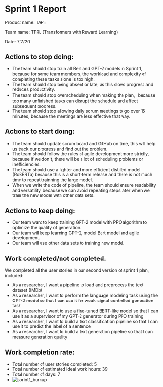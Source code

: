 # Sprint 1 Report

Product name: TAPT

Team name: TFRL (Transformers with Reward Learning)

Date: 7/7/20

## Actions to stop doing:

- The team should stop train all Bert and GPT-2 models in Sprint 1, because for some team members, the workload and complexity of completing these tasks alone is too high.
- The team should stop being absent or late, as this slows progress and reduces productivity.
- The team should stop overscheduling when making the plan，because too many unfinished tasks can disrupt the schedule and affect subsequent progress.
- The team should stop allowing daily scrum meetings to go over 15 minutes, because the meetings are less effective that way.

## Actions to start doing:

-  The team should update scrum board and GitHub on time, this will help us track our progress and find out the problem.
- The team should follow the rules of agile development more strictly, because if we don't, there will be a lot of scheduling problems or inefficiencies.
- The team should use a lighter and more efficient distilled model (RoBERTa) because this is a short-term release and there is not much time to repeat trainning the large model.
- When we write the code of pipeline, the team should ensure readability and versatility, because we can avoid repeating steps later when we train the new model with other data sets.

## Actions to keep doing:

- Our team want to keep training GPT-2 model with PPO algorithm to optimize the quality of generation.
- Our team will keep learning GPT-2, model Bert model and agile development.
- Our team will use other data sets to training new model.

## Work completed/not completed:

We completed all the user stories in our second version of sprint 1 plan, included:

- As a researcher, I want a pipeline to load and preprocess the text dataset (IMDb)
- As a researcher, I want to perform the language modeling task using the GPT-2 model so that I can use it for weak-signal controlled generation task
- As a researcher, I want to use a fine-tuned BERT-like model so that I can use it as a supervisor of my GPT-2 generator during PPO training
- As a researcher, I want to build a text classification pipeline so that I can use it to predict the label of a sentence
- As a researcher, I want to build a text generation pipeline so that I can measure generation quality

## Work completion rate:

- Total number of user stories completed: 5
- Total number of estimated ideal work hours: 39
- Total number of days: 7
- ![sprint1_burnup](/Users/yiyunzheng/Downloads/CSE115A/cse115a_group_project/plans/sprint1_burnup.png)